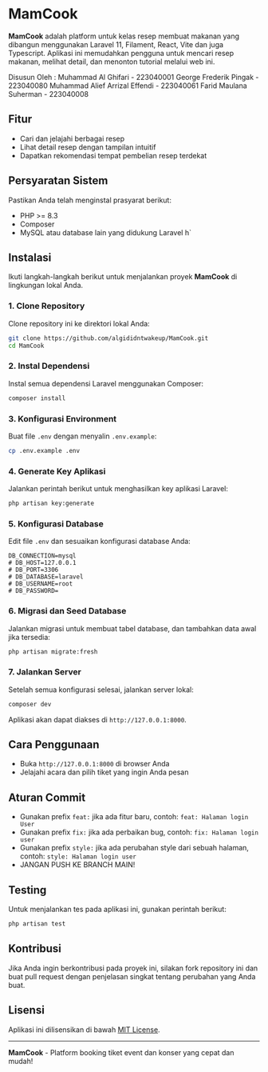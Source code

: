 # MamCook

**MamCook** adalah platform untuk kelas resep membuat makanan yang dibangun menggunakan Laravel 11, Filament, React, Vite dan juga Typescript. Aplikasi ini memudahkan pengguna untuk mencari resep makanan, melihat detail, dan menonton tutorial melalui web ini.

Disusun Oleh :
Muhammad Al Ghifari - 223040001
George Frederik Pingak - 223040080
Muhammad Alief Arrizal Effendi - 223040061
Farid Maulana Suherman - 223040008


## Fitur

-   Cari dan jelajahi berbagai resep
-   Lihat detail resep dengan tampilan intuitif
-   Dapatkan rekomendasi tempat pembelian resep terdekat

## Persyaratan Sistem

Pastikan Anda telah menginstal prasyarat berikut:

-   PHP >= 8.3
-   Composer
-   MySQL atau database lain yang didukung Laravel
    h`

## Instalasi

Ikuti langkah-langkah berikut untuk menjalankan proyek **MamCook** di lingkungan lokal Anda.

### 1. Clone Repository

Clone repository ini ke direktori lokal Anda:

```bash
git clone https://github.com/algididntwakeup/MamCook.git
cd MamCook
```

### 2. Instal Dependensi

Instal semua dependensi Laravel menggunakan Composer:

```bash
composer install
```

### 3. Konfigurasi Environment

Buat file `.env` dengan menyalin `.env.example`:

```bash
cp .env.example .env
```

### 4. Generate Key Aplikasi

Jalankan perintah berikut untuk menghasilkan key aplikasi Laravel:

```bash
php artisan key:generate
```

### 5. Konfigurasi Database

Edit file `.env` dan sesuaikan konfigurasi database Anda:

```dotenv
DB_CONNECTION=mysql
# DB_HOST=127.0.0.1
# DB_PORT=3306
# DB_DATABASE=laravel
# DB_USERNAME=root
# DB_PASSWORD=
```

### 6. Migrasi dan Seed Database

Jalankan migrasi untuk membuat tabel database, dan tambahkan data awal jika tersedia:

```bash
php artisan migrate:fresh
```

### 7. Jalankan Server

Setelah semua konfigurasi selesai, jalankan server lokal:

```bash
composer dev
```

Aplikasi akan dapat diakses di `http://127.0.0.1:8000`.

## Cara Penggunaan

-   Buka `http://127.0.0.1:8000` di browser Anda
-   Jelajahi acara dan pilih tiket yang ingin Anda pesan

## Aturan Commit

-   Gunakan prefix `feat:` jika ada fitur baru, contoh: `feat: Halaman login User`
-   Gunakan prefix `fix:` jika ada perbaikan bug, contoh: `fix: Halaman login user`
-   Gunakan prefix `style:` jika ada perubahan style dari sebuah halaman, contoh: `style: Halaman login user`
-   JANGAN PUSH KE BRANCH MAIN!

## Testing

Untuk menjalankan tes pada aplikasi ini, gunakan perintah berikut:

```bash
php artisan test
```

## Kontribusi

Jika Anda ingin berkontribusi pada proyek ini, silakan fork repository ini dan buat pull request dengan penjelasan singkat tentang perubahan yang Anda buat.

## Lisensi

Aplikasi ini dilisensikan di bawah [MIT License](https://opensource.org/licenses/MIT).

---

**MamCook** - Platform booking tiket event dan konser yang cepat dan mudah!
